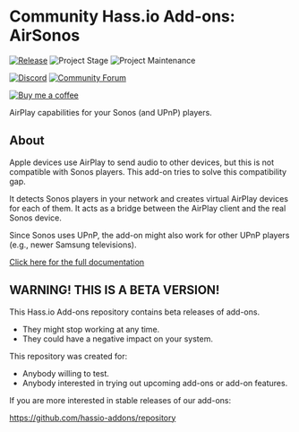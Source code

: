 # Community Hass.io Add-ons: AirSonos

[![Release][release-shield]][release] ![Project Stage][project-stage-shield] ![Project Maintenance][maintenance-shield]

[![Discord][discord-shield]][discord] [![Community Forum][forum-shield]][forum]

[![Buy me a coffee][buymeacoffee-shield]][buymeacoffee]

AirPlay capabilities for your Sonos (and UPnP) players.

## About

Apple devices use AirPlay to send audio to other devices, but this is not
compatible with Sonos players. This add-on tries to solve this
compatibility gap.

It detects Sonos players in your network and creates virtual AirPlay
devices for each of them. It acts as a bridge between the AirPlay client
and the real Sonos device.

Since Sonos uses UPnP, the add-on might also work for other UPnP players
(e.g., newer Samsung televisions).

[Click here for the full documentation][docs]

## WARNING! THIS IS A BETA VERSION!

This Hass.io Add-ons repository contains beta releases of add-ons.

- They might stop working at any time.
- They could have a negative impact on your system.

This repository was created for:

- Anybody willing to test.
- Anybody interested in trying out upcoming add-ons or add-on features.

If you are more interested in stable releases of our add-ons:

<https://github.com/hassio-addons/repository>

[buymeacoffee-shield]: https://www.buymeacoffee.com/assets/img/guidelines/download-assets-sm-2.svg
[buymeacoffee]: https://www.buymeacoffee.com/frenck
[discord-shield]: https://img.shields.io/discord/330944238910963714.svg
[discord]: https://discord.gg/c5DvZ4e
[docs]: https://github.com/hassio-addons/addon-airsonos/blob/v0.5.0/README.md
[forum-shield]: https://img.shields.io/badge/community-forum-brightgreen.svg
[forum]: https://community.home-assistant.io/t/community-hass-io-add-on-airsonos/36796?u=frenck
[maintenance-shield]: https://img.shields.io/maintenance/yes/2018.svg
[project-stage-shield]: https://img.shields.io/badge/project%20stage-experimental-yellow.svg
[release-shield]: https://img.shields.io/badge/version-v0.5.0-blue.svg
[release]: https://github.com/hassio-addons/addon-airsonos/tree/v0.5.0